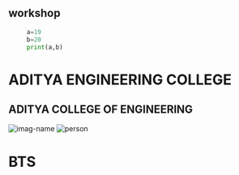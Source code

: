 ## workshop
``` python
     a=19
     b=20
     print(a,b)
```
# ADITYA ENGINEERING COLLEGE
## ADITYA COLLEGE OF ENGINEERING
![imag-name](url)
![person](https://upload.wikimedia.org/wikipedia/commons/4/4f/BTS_for_Dispatch_White_Day_Special%2C_27_February_2019_01.jpg)
# BTS
